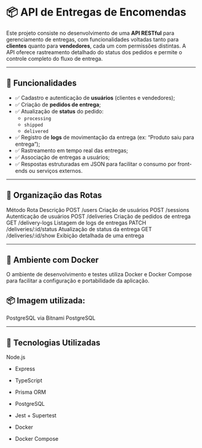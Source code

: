 # 📦 API de Entregas de Encomendas

Este projeto consiste no desenvolvimento de uma **API RESTful** para gerenciamento de entregas, com funcionalidades voltadas tanto para **clientes** quanto para **vendedores**, cada um com permissões distintas. A API oferece rastreamento detalhado do status dos pedidos e permite o controle completo do fluxo de entrega.

---

## 🚀 Funcionalidades

- ✅ Cadastro e autenticação de **usuários** (clientes e vendedores);
- ✅ Criação de **pedidos de entrega**;
- ✅ Atualização de **status** do pedido:
  - `processing`
  - `shipped`
  - `delivered`
- ✅ Registro de **logs** de movimentação da entrega (ex: “Produto saiu para entrega”);
- ✅ Rastreamento em tempo real das entregas;
- ✅ Associação de entregas a usuários;
- ✅ Respostas estruturadas em JSON para facilitar o consumo por front-ends ou serviços externos.

---

## 📁 Organização das Rotas
Método	Rota	Descrição
POST	/users	Criação de usuários
POST	/sessions	Autenticação de usuários
POST	/deliveries	Criação de pedidos de entrega
GET	/delivery-logs	Listagem de logs de entregas
PATCH	/deliveries/:id/status	Atualização de status da entrega
GET	/deliveries/:id/show	Exibição detalhada de uma entrega

---

## 🐳 Ambiente com Docker
O ambiente de desenvolvimento e testes utiliza Docker e Docker Compose para facilitar a configuração e portabilidade da aplicação.

## 📦 Imagem utilizada:
PostgreSQL via Bitnami PostgreSQL

---

## 🧱 Tecnologias Utilizadas
Node.js

- Express

- TypeScript

- Prisma ORM

- PostgreSQL

- Jest + Supertest

- Docker

- Docker Compose

